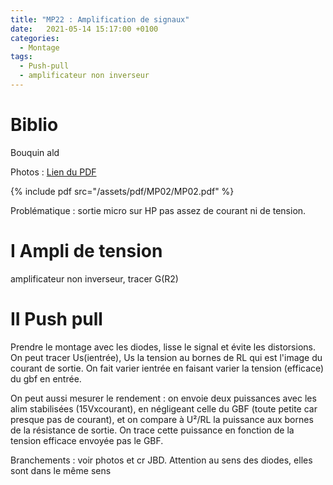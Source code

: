 ```yaml
---
title: "MP22 : Amplification de signaux"
date:   2021-05-14 15:17:00 +0100
categories:
  - Montage
tags:
  - Push-pull
  - amplificateur non inverseur
---
```

# Biblio
Bouquin ald

Photos : [Lien du PDF](/assets/pdf/MP02/MP02.pdf)

{% include pdf src="/assets/pdf/MP02/MP02.pdf" %}

Problématique : sortie micro sur HP pas assez de courant ni de tension.

# I Ampli de tension
amplificateur non inverseur, tracer G(R2)

# II Push pull

Prendre le montage avec les diodes, lisse le signal et évite les distorsions. On peut tracer Us(ientrée), Us la tension au bornes de RL qui est l'image du courant de sortie. On fait varier ientrée en faisant varier la tension (efficace) du gbf en entrée.

On peut aussi mesurer le rendement : on envoie deux puissances avec les alim stabilisées (15Vxcourant), en négligeant celle du GBF (toute petite car presque pas de courant), et on compare à U²/RL la puissance aux bornes de la résistance de sortie. On trace cette puissance en fonction de la tension efficace envoyée pas le GBF.

Branchements : voir photos et cr JBD. Attention au sens des diodes, elles sont dans le même sens
